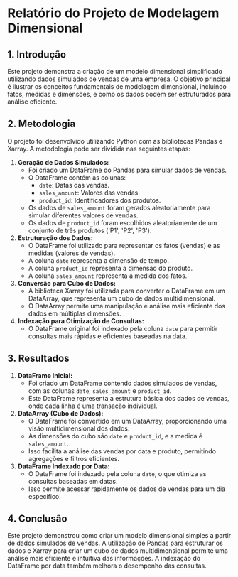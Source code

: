 # **Relatório do Projeto de Modelagem Dimensional**

## **1\. Introdução**

Este projeto demonstra a criação de um modelo dimensional simplificado utilizando dados simulados de vendas de uma empresa. O objetivo principal é ilustrar os conceitos fundamentais de modelagem dimensional, incluindo fatos, medidas e dimensões, e como os dados podem ser estruturados para análise eficiente.

## **2\. Metodologia**

O projeto foi desenvolvido utilizando Python com as bibliotecas Pandas e Xarray. A metodologia pode ser dividida nas seguintes etapas:

1. **Geração de Dados Simulados:**  
   * Foi criado um DataFrame do Pandas para simular dados de vendas.  
   * O DataFrame contém as colunas:  
     * `date`: Datas das vendas.  
     * `sales_amount`: Valores das vendas.  
     * `product_id`: Identificadores dos produtos.  
   * Os dados de `sales_amount` foram gerados aleatoriamente para simular diferentes valores de vendas.  
   * Os dados de `product_id` foram escolhidos aleatoriamente de um conjunto de três produtos ('P1', 'P2', 'P3').  
2. **Estruturação dos Dados:**  
   * O DataFrame foi utilizado para representar os fatos (vendas) e as medidas (valores de vendas).  
   * A coluna `date` representa a dimensão de tempo.  
   * A coluna `product_id` representa a dimensão do produto.  
   * A coluna `sales_amount` representa a medida dos fatos.  
3. **Conversão para Cubo de Dados:**  
   * A biblioteca Xarray foi utilizada para converter o DataFrame em um DataArray, que representa um cubo de dados multidimensional.  
   * O DataArray permite uma manipulação e análise mais eficiente dos dados em múltiplas dimensões.  
4. **Indexação para Otimização de Consultas:**  
   * O DataFrame original foi indexado pela coluna `date` para permitir consultas mais rápidas e eficientes baseadas na data.

## **3\. Resultados**

1. **DataFrame Inicial:**  
   * Foi criado um DataFrame contendo dados simulados de vendas, com as colunas `date`, `sales_amount` e `product_id`.  
   * Este DataFrame representa a estrutura básica dos dados de vendas, onde cada linha é uma transação individual.  
2. **DataArray (Cubo de Dados):**  
   * O DataFrame foi convertido em um DataArray, proporcionando uma visão multidimensional dos dados.  
   * As dimensões do cubo são `date` e `product_id`, e a medida é `sales_amount`.  
   * Isso facilita a análise das vendas por data e produto, permitindo agregações e filtros eficientes.  
3. **DataFrame Indexado por Data:**  
   * O DataFrame foi indexado pela coluna `date`, o que otimiza as consultas baseadas em datas.  
   * Isso permite acessar rapidamente os dados de vendas para um dia específico.

## **4\. Conclusão**

Este projeto demonstrou como criar um modelo dimensional simples a partir de dados simulados de vendas. A utilização de Pandas para estruturar os dados e Xarray para criar um cubo de dados multidimensional permite uma análise mais eficiente e intuitiva das informações. A indexação do DataFrame por data também melhora o desempenho das consultas.